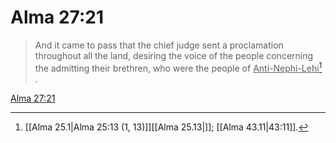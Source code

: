 # Alma 27:21

> And it came to pass that the chief judge sent a proclamation throughout all the land, desiring the voice of the people concerning the admitting their brethren, who were the people of <u>Anti-Nephi-Lehi</u>[^a] .

[Alma 27:21](https://www.churchofjesuschrist.org/study/scriptures/bofm/alma/27?lang=eng&id=p21#p21)


[^a]: [[Alma 25.1|Alma 25:13 (1, 13)]][[Alma 25.13|]]; [[Alma 43.11|43:11]].  
